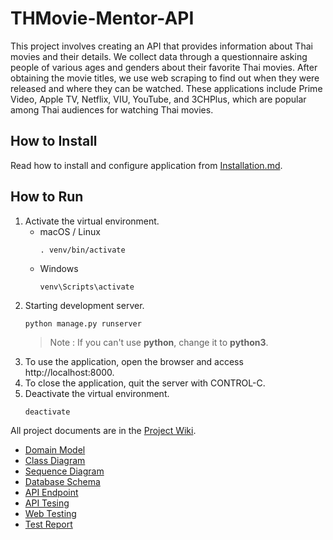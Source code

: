 # THMovie-Mentor-API

This project involves creating an API that provides information about Thai movies and their details. We collect data through a questionnaire asking people of various ages and genders about their favorite Thai movies.   After obtaining the movie titles, we use web scraping to find out when they were released and where they can be watched. These applications include Prime Video, Apple TV, Netflix, VIU, YouTube, and 3CHPlus, which are popular among Thai audiences for watching Thai movies.

## How to Install
Read how to install and configure application from [Installation.md](Installation.md).

## How to Run
1. Activate the virtual environment.
   * macOS / Linux
     ```
     . venv/bin/activate 
     ```
   * Windows
     ```
     venv\Scripts\activate
     ```
2. Starting development server.
    ```
    python manage.py runserver
    ```
    > Note : If you can't use **python**, change it to **python3**.
3. To use the application, open the browser and access http://localhost:8000.
4. To close the application, quit the server with CONTROL-C.
5. Deactivate the virtual environment.
    ```
    deactivate
    ```

All project documents are in the [Project Wiki](https://github.com/Pichayanon/THMovie-Mentor-API/wiki).
- [Domain Model](https://github.com/Pichayanon/THMovie-Mentor-API/wiki/Domain-Model)
- [Class Diagram](https://github.com/Pichayanon/THMovie-Mentor-API/wiki/Class-Diagram)
- [Sequence Diagram](https://github.com/Pichayanon/THMovie-Mentor-API/wiki/Sequence-Diagram)
- [Database Schema](https://github.com/Pichayanon/THMovie-Mentor-API/wiki/Database-Schema)
- [API Endpoint](https://github.com/Pichayanon/THMovie-Mentor-API/wiki/API-Endpoint)
- [API Tesing](https://github.com/Pichayanon/THMovie-Mentor-API/wiki/API-Test)
- [Web Testing](https://github.com/Pichayanon/THMovie-Mentor-API/wiki/Web-Test)
- [Test Report](https://github.com/Pichayanon/THMovie-Mentor-API/wiki/Test-Report)


